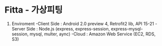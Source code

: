 # Fitta - 가상피팅

1. Enviroment
-Client Side : Android 2.0 preview 4, Retrofit2 lib, API 15-21
-Server Side : Node.js (express, express-session, express-mysql-session, mysql, multer, aync)
-Cloud : Amazon Web Service (EC2, RDS, S3)

